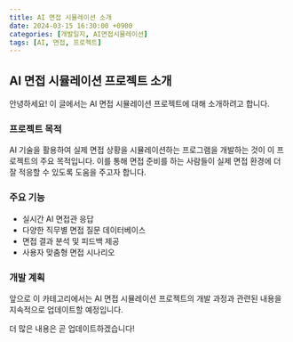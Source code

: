 ```yaml
---
title: AI 면접 시뮬레이션 소개
date: 2024-03-15 16:30:00 +0900
categories: [개발일지, AI면접시뮬레이션]
tags: [AI, 면접, 프로젝트]
---
```


## AI 면접 시뮬레이션 프로젝트 소개

안녕하세요! 이 글에서는 AI 면접 시뮬레이션 프로젝트에 대해 소개하려고 합니다.

### 프로젝트 목적

AI 기술을 활용하여 실제 면접 상황을 시뮬레이션하는 프로그램을 개발하는 것이 이 프로젝트의 주요 목적입니다. 이를 통해 면접 준비를 하는 사람들이 실제 면접 환경에 더 잘 적응할 수 있도록 도움을 주고자 합니다.

### 주요 기능

- 실시간 AI 면접관 응답
- 다양한 직무별 면접 질문 데이터베이스
- 면접 결과 분석 및 피드백 제공
- 사용자 맞춤형 면접 시나리오

### 개발 계획

앞으로 이 카테고리에서는 AI 면접 시뮬레이션 프로젝트의 개발 과정과 관련된 내용을 지속적으로 업데이트할 예정입니다.

더 많은 내용은 곧 업데이트하겠습니다! 